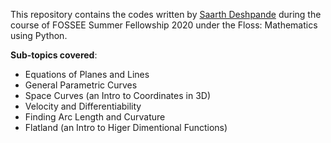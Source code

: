 This repository contains the codes written by [Saarth Deshpande](https://github.com/saarthdeshpande) during the course of FOSSEE Summer Fellowship 2020 under the Floss: Mathematics using Python.

__Sub-topics covered__:
* Equations of Planes and Lines
* General Parametric Curves
* Space Curves (an Intro to Coordinates in 3D)
* Velocity and Differentiability
* Finding Arc Length and Curvature
* Flatland (an Intro to Higer Dimentional Functions)
